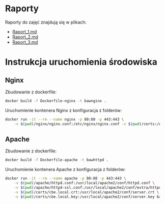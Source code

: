 # Raporty

Raporty do zajęć znajdują się w plikach:
 - [Raport_1.md](../Raport_1.md)
 - [Raport_2.md](../Raport_2.md)
 - [Raport_3.md](../Raport_3.md)

# Instrukcja uruchomienia środowiska

## Nginx

Zbudowanie z dockerfile:

```bash
docker build -f Dockerfile-nginx -t bawnginx .
```

Uruchomienie kontenera Nginx z konfiguracja z folderów:

```bash
docker run -it --rm --name nginx -p 80:80 -p 443:443 \
    -v $(pwd)/nginx/nginx.conf:/etc/nginx/nginx.conf -v $(pwd)/certs:/etc/nginx/ bawnginx
```

## Apache

Zbudowanie z dockerfile:

```bash
docker build -f Dockerfile-apache -t bawhttpd .
```

Uruchomienie kontenera Apache z konfiguracja z folderów:

```bash
docker run -it --rm --name apache -p 80:80 -p 443:443 \
    -v $(pwd)/apache/httpd.conf:/usr/local/apache2/conf/httpd.conf \
    -v $(pwd)/apache/httpd-ssl.conf:/usr/local/apache2/conf/extra/httpd-ssl.conf \
    -v $(pwd)/certs/cbe.local.crt:/usr/local/apache2/conf/server.crt \
    -v $(pwd)/certs/cbe.local.key:/usr/local/apache2/conf/server.key bawhttpd
```